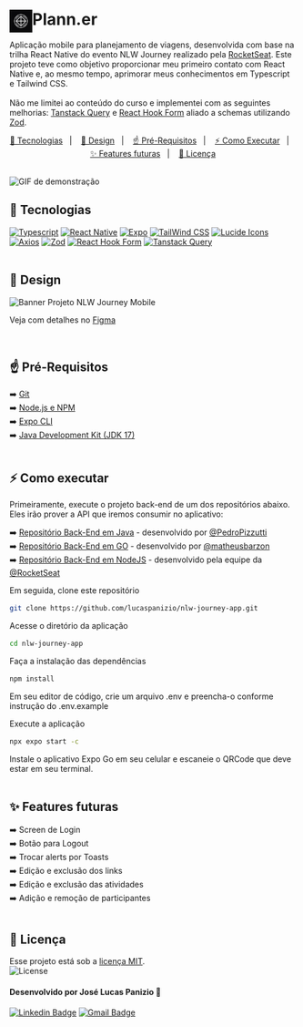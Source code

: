 <div>
  <img src="assets/images/icon.png" alt="Logo NLW Journey" align="left" width="40px"/>
  <h1 align="left">Plann.er</h1>
</div>
<p align="left">  
  Aplicação mobile para planejamento de viagens, desenvolvida com base na trilha React Native do evento NLW Journey realizado pela <a href="https://www.rocketseat.com.br/">RocketSeat</a>. Este projeto teve como objetivo proporcionar meu primeiro contato com React Native e, ao mesmo tempo, aprimorar meus conhecimentos em Typescript e Tailwind CSS. <br><br>
  Não me limitei ao conteúdo do curso e implementei com as seguintes melhorias: <a href="https://tanstack.com/query/latest">Tanstack Query</a> e <a href="https://react-hook-form.com/">React Hook Form</a> aliado a schemas utilizando <a href="https://zod.dev/">Zod</a>.
</p>

<p align="center">
  <a href="#-tecnologias">🚀 Tecnologias</a>&nbsp;&nbsp;&nbsp;|&nbsp;&nbsp;&nbsp;
  <a href="#--design">🎨 Design</a>&nbsp;&nbsp;&nbsp;|&nbsp;&nbsp;&nbsp;
  <a href="#-pré-requisitos">☝ Pré-Requisitos</a>&nbsp;&nbsp;&nbsp;|&nbsp;&nbsp;&nbsp;
  <a href="#-como-executar">⚡ Como Executar</a>&nbsp;&nbsp;&nbsp;|&nbsp;&nbsp;&nbsp;
  <a href="#-features-futuras">✨ Features futuras</a>&nbsp;&nbsp;&nbsp;|&nbsp;&nbsp;&nbsp; 
  <a href="#-licença">📜 Licença</a>   
  <br><br>

![GIF de demonstração](https://github.com/user-attachments/assets/b1c955af-e959-4284-bfbd-8f75ac273011)

## 🚀 Tecnologias

<div>
  <a href="https://www.typescriptlang.org/" target="_blank"><img src="https://img.shields.io/badge/Typescript-%233178C6?style=for-the-badge&logo=Typescript&logoColor=%23fff" alt="Typescript"/></a>
  <a href="https://reactnative.dev/" target="_blank"><img src="https://img.shields.io/badge/react_native-%2320232a.svg?style=for-the-badge&logo=react&logoColor=%2361DAFB" alt="React Native"/></a>
  <a href="https://expo.dev/" target="_blank"><img src="https://img.shields.io/badge/expo-1C1E24?style=for-the-badge&logo=expo&logoColor=#D04A37" alt="Expo"/></a>
  <a href="https://tailwindcss.com/" target="_blank"><img src="https://img.shields.io/badge/tailwindcss-%2338B2AC.svg?style=for-the-badge&logo=tailwind-css&logoColor=white" alt="TailWind CSS"></a>
  <a href="https://lucide.dev/" target="_blank"><img src="https://img.shields.io/badge/lucide%20icons-161618.svg?style=for-the-badge&logoColor=white" alt="Lucide Icons"/></a>
  <a href="https://axios-http.com/" target="_blank"><img src="https://img.shields.io/badge/axios-671ddf?&style=for-the-badge&logo=axios&logoColor=white" alt="Axios"/></a>
  <a href="https://zod.dev/" target="_blank"><img src="https://img.shields.io/badge/Zod-%233167b5?style=for-the-badge&logo=zod&logoColor=%23152642" alt="Zod"/></a>
  <a href="https://react-hook-form.com/" target="_blank"><img src="https://img.shields.io/badge/React%20Hook%20Form-%23EC5990.svg?style=for-the-badge&logo=reacthookform&logoColor=white" alt="React Hook Form"/></a>  
  <a href="https://tanstack.com/" target="_blank"><img src="https://img.shields.io/badge/-Tanstack%20Query-FF4154?style=for-the-badge&logo=react%20query&logoColor=white" alt="Tanstack Query"/></a>  
</div>
<br>

## 🎨 Design

<img src="https://github.com/user-attachments/assets/611513c5-7aef-4e00-88d5-f84468b042da" alt="Banner Projeto NLW Journey Mobile" title="Banner Projeto NLW Journey Mobile"> 
<p>Veja com detalhes no <a href="https://www.figma.com/design/9k08ULHs8eEuLSvMC7MQID/NLW-Journey-%E2%80%A2-Planejador-de-viagem-(Community)?node-id=0-1&t=6nCYna8pIIKkiBKU-0"> Figma</a></p>
<br>

## ☝ Pré-Requisitos

➡️ [Git](https://git-scm.com/) <br>
➡️ [Node.js e NPM](https://nodejs.org/) <br>
➡️ [Expo CLI](https://docs.expo.dev/get-started/installation/) <br>
➡️ [Java Development Kit (JDK 17)](https://adoptium.net/) <br>
<br>

## ⚡ Como executar

Primeiramente, execute o projeto back-end de um dos repositórios abaixo.<br>
Eles irão prover a API que iremos consumir no aplicativo:

➡️ [Repositório Back-End em Java](https://github.com/PedroPizzutti/nlw-journey-java) - desenvolvido por [@PedroPizzutti](https://github.com/PedroPizzutti) <br>
➡️ [Repositório Back-End em GO](https://github.com/matheusbarzon/nlw-journey-go) - desenvolvido por [@matheusbarzon](https://github.com/matheusbarzon) <br>
➡️ [Repositório Back-End em NodeJS](https://github.com/rocketseat-education/nlw-journey-nodejs) - desenvolvido pela equipe da [@RocketSeat](https://github.com/rocketseat-education) <br>

Em seguida, clone este repositório

```bash
git clone https://github.com/lucaspanizio/nlw-journey-app.git
```

Acesse o diretório da aplicação

```bash
cd nlw-journey-app
```

Faça a instalação das dependências

```bash
npm install
```

Em seu editor de código, crie um arquivo .env e preencha-o conforme instrução do .env.example

Execute a aplicação

```bash
npx expo start -c
```

Instale o aplicativo Expo Go em seu celular e escaneie o QRCode que deve estar em seu terminal.
<br><br>

## ✨ Features futuras

➡️ Screen de Login <br>
➡️ Botão para Logout <br>
➡️ Trocar alerts por Toasts <br>
➡️ Edição e exclusão dos links <br>
➡️ Edição e exclusão das atividades <br>
➡️ Adição e remoção de participantes <br>
<br>

## 📜 Licença

<p>Esse projeto está sob a <a href="https://github.com/lucaspanizio/nlw-journey-app/blob/main/LICENSE">licença MIT</a>.<br>
<img alt="License" src="https://img.shields.io/static/v1?label=license&message=MIT&color=49AA26&labelColor=000000">
</p>

#### Desenvolvido por José Lucas Panizio 🖖

[![Linkedin Badge](https://img.shields.io/badge/-LinkedIn-blue?style=flat-square&logo=Linkedin&logoColor=white&link=https://www.linkedin.com/in/lucaspanizio/)](https://www.linkedin.com/in/lucaspanizio/)
[![Gmail Badge](https://img.shields.io/badge/-Gmail-ff0000?style=flat-square&labelColor=ff0000&logo=gmail&logoColor=white&link=mailto:lucaspanizio@gmail.com)](mailto:lucaspanizio@gmail.com)
